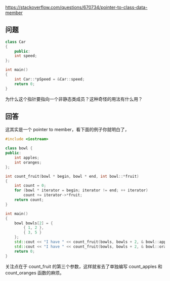 <https://stackoverflow.com/questions/670734/pointer-to-class-data-member>

## 问题

```c++
class Car
{
    public:
    int speed;
};

int main()
{
    int Car::*pSpeed = &Car::speed;
    return 0;
}
```

为什么这个指针要指向一个非静态类成员？这种奇怪的用法有什么用？

## 回答

这其实是一个 pointer to member，看下面的例子你就明白了，

```c++
#include <iostream>

class bowl {
public:
    int apples;
    int oranges;
};

int count_fruit(bowl * begin, bowl * end, int bowl::*fruit)
{
    int count = 0;
    for (bowl * iterator = begin; iterator != end; ++ iterator)
        count += iterator->*fruit;
    return count;
}

int main()
{
    bowl bowls[2] = {
        { 1, 2 },
        { 3, 5 }
    };
    std::cout << "I have " << count_fruit(bowls, bowls + 2, & bowl::apples) << " apples\n";
    std::cout << "I have " << count_fruit(bowls, bowls + 2, & bowl::oranges) << " oranges\n";
    return 0;
}
```

关注点在于 count_fruit 的第三个参数，这样就省去了单独编写 count_apples 和 count_oranges 函数的麻烦。

